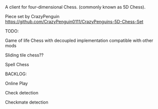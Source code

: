 A client for four-dimensional Chess.  (commonly known as 5D Chess).

Piece set by CrazyPenguin https://github.com/CrazyPenguin0111/CrazyPenguins-5D-Chess-Set

TODO:

Game of life Chess with decoupled implementation compatible with other mods

Sliding tile chess??

Spell Chess

BACKLOG:

Online Play

Check detection

Checkmate detection
